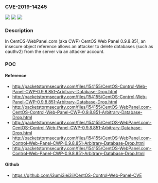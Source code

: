 ### [CVE-2019-14245](https://cve.mitre.org/cgi-bin/cvename.cgi?name=CVE-2019-14245)
![](https://img.shields.io/static/v1?label=Product&message=n%2Fa&color=blue)
![](https://img.shields.io/static/v1?label=Version&message=n%2Fa&color=blue)
![](https://img.shields.io/static/v1?label=Vulnerability&message=n%2Fa&color=brighgreen)

### Description

In CentOS-WebPanel.com (aka CWP) CentOS Web Panel 0.9.8.851, an insecure object reference allows an attacker to delete databases (such as oauthv2) from the server via an attacker account.

### POC

#### Reference
- http://packetstormsecurity.com/files/154155/CentOS-Control-Web-Panel-CWP-0.9.8.851-Arbitrary-Database-Drop.html
- http://packetstormsecurity.com/files/154155/CentOS-Control-Web-Panel-CWP-0.9.8.851-Arbitrary-Database-Drop.html
- http://packetstormsecurity.com/files/154155/CentOS-WebPanel.com-CentOS-Control-Web-Panel-CWP-0.9.8.851-Arbitrary-Database-Drop.html
- http://packetstormsecurity.com/files/154155/CentOS-WebPanel.com-CentOS-Control-Web-Panel-CWP-0.9.8.851-Arbitrary-Database-Drop.html
- http://packetstormsecurity.com/files/154155/CentOS-WebPanel.com-Control-Web-Panel-CWP-0.9.8.851-Arbitrary-Database-Drop.html
- http://packetstormsecurity.com/files/154155/CentOS-WebPanel.com-Control-Web-Panel-CWP-0.9.8.851-Arbitrary-Database-Drop.html

#### Github
- https://github.com/i3umi3iei3ii/CentOS-Control-Web-Panel-CVE

